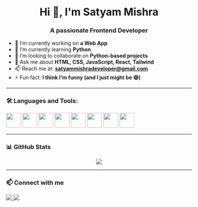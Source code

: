 <h1 align="center">Hi 👋, I'm Satyam Mishra</h1>
<h3 align="center">A passionate Frontend Developer</h3>

- 🔭 I’m currently working on **a Web App**
- 🌱 I’m currently learning **Python**
- 👯 I’m looking to collaborate on **Python-based projects**
- 💬 Ask me about **HTML, CSS, JavaScript, React, Tailwind**
- 📫 Reach me at: **satyammishradeveloper@gmail.com**
- ⚡ Fun fact: **I think I'm funny (and I just might be 😄)**

---

### 🛠️ Languages and Tools:

<p align="left">
  <img src="https://cdn.jsdelivr.net/gh/devicons/devicon/icons/html5/html5-original.svg" width="40"/>
  <img src="https://cdn.jsdelivr.net/gh/devicons/devicon/icons/css3/css3-original.svg" width="40"/>
  <img src="https://cdn.jsdelivr.net/gh/devicons/devicon/icons/javascript/javascript-original.svg" width="40"/>
  <img src="https://cdn.jsdelivr.net/gh/devicons/devicon/icons/react/react-original.svg" width="40"/>
  <img src="https://cdn.jsdelivr.net/gh/devicons/devicon/icons/tailwindcss/tailwindcss-original.svg" width="40"/>
  <img src="https://cdn.jsdelivr.net/gh/devicons/devicon/icons/nodejs/nodejs-original.svg" width="40"/>
  <img src="https://cdn.jsdelivr.net/gh/devicons/devicon/icons/python/python-original.svg" width="40"/>
  <img src="https://cdn.jsdelivr.net/gh/devicons/devicon/icons/mysql/mysql-original.svg" width="40"/>
</p>

---

### 📊 GitHub Stats

<p align="center">
  <img src="https://github-readme-stats.vercel.app/api?username=satyam1007&show_icons=true&theme=tokyonight&cache_seconds=1" />

</p>

---

### 📫 Connect with me

<p align="left">
  <a href="https://www.linkedin.com/in/satyam-mishra-202681368/" target="_blank">
    <img src="https://img.shields.io/badge/-LinkedIn-blue?style=flat&logo=linkedin&logoColor=white"/>
  </a>
  <a href="https://x.com/mishra07_dev" target="_blank">
    <img src="https://img.shields.io/badge/-Twitter-1DA1F2?style=flat&logo=twitter&logoColor=white"/>
  </a>
</p>
